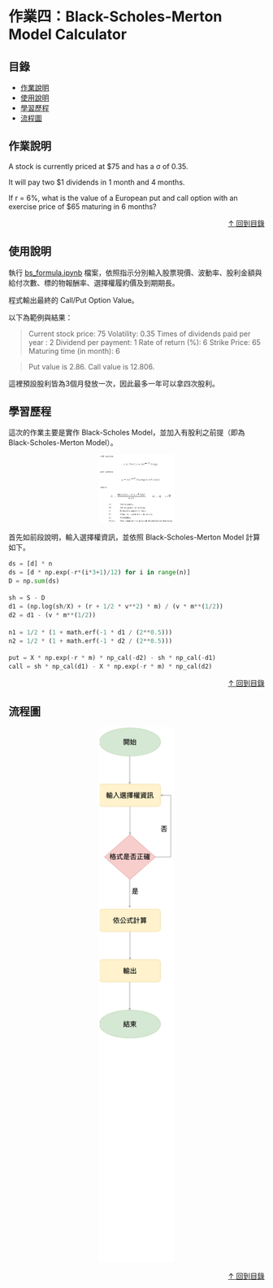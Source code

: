 作業四：Black-Scholes-Merton Model Calculator
===
## 目錄
- [作業說明](#作業說明)
- [使用說明](#使用說明)
- [學習歷程](#學習歷程)
- [流程圖](#流程圖)

## 作業說明

A stock is currently priced at $75 and has a σ of 0.35.

It will pay two $1 dividends in 1 month and 4 months.

If r = 6%, what is the value of a European put and call option with an exercise price of $65 maturing in 6 months?

<p align="right">
    <a href="#目錄" class="btn btn-primary">
        &uarr; 回到目錄
    </a>
</p>

## 使用說明

執行 [bs_formula.ipynb](https://github.com/manamimebom/Financial_Engineering/blob/master/HW4/bs_formula.ipynb) 檔案，依照指示分別輸入股票現價、波動率、股利金額與給付次數、標的物報酬率、選擇權履約價及到期期長。

程式輸出最終的 Call/Put Option Value。

以下為範例與結果：

>Current stock price: 75
Volatility: 0.35
Times of dividends paid per year : 2
Dividend per payment: 1
Rate of return (%): 6
Strike Price: 65
Maturing time (in month): 6


>Put value is 2.86.
Call value is 12.806.

這裡預設股利皆為3個月發放一次，因此最多一年可以拿四次股利。


## 學習歷程

這次的作業主要是實作 Black-Scholes Model，並加入有股利之前提（即為 Black-Scholes-Merton Model）。

<p align="center">
<img src="https://github.com/manamimebom/Financial_Engineering/blob/master/HW4/src/bsmodel.png" width="150" >
</p>

首先如前段說明，輸入選擇權資訊，並依照 Black-Scholes-Merton Model 計算如下。

```python
ds = [d] * n
ds = [d * np.exp(-r*(i*3+1)/12) for i in range(n)]
D = np.sum(ds)

sh = S - D
d1 = (np.log(sh/X) + (r + 1/2 * v**2) * m) / (v * m**(1/2))
d2 = d1 - (v * m**(1/2))

n1 = 1/2 * (1 + math.erf(-1 * d1 / (2**0.5)))
n2 = 1/2 * (1 + math.erf(-1 * d2 / (2**0.5)))

put = X * np.exp(-r * m) * np_cal(-d2) - sh * np_cal(-d1)
call = sh * np_cal(d1) - X * np.exp(-r * m) * np_cal(d2)
```

<p align="right">
    <a href="#目錄" class="btn btn-primary">
        &uarr; 回到目錄
    </a>
</p>

## 流程圖


<p align="center">
<img src="https://github.com/manamimebom/Financial_Engineering/blob/master/HW4/src/flowchart.png" width="150" >
</p>

<p align="right">
    <a href="#目錄" class="btn btn-primary">
        &uarr; 回到目錄
    </a>
</p>

